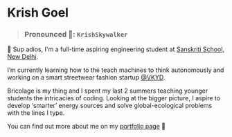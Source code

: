 # Krish Goel 
> ### Pronounced 📢: ```KrishSkywalker```
👋 Sup adios, I'm a full-time aspiring engineering student at [Sanskriti School, New Delhi](http://sanskritischool.edu.in).

I’m currently learning how to the teach machines to think autonomously and working on a smart streetwear fashion startup [@VKYD](https://github.com/VKYD).

Bricolage is my thing and I spent my last 2 summers teaching younger students the intricacies of coding. Looking at the bigger picture, I aspire to develop ‘smarter’ energy sources and solve global-ecological problems with the lines I type.

You can find out more about me on my [portfolio page](https://krishgoel.com) 🤘
